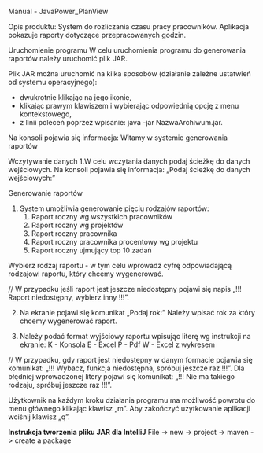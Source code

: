 Manual - JavaPower_PlanView

Opis produktu:
  System do rozliczania czasu pracy pracowników. Aplikacja pokazuje raporty dotyczące przepracowanych godzin.

Uruchomienie programu
 W celu uruchomienia programu do generowania raportów należy uruchomić plik JAR.
 
 Plik JAR można uruchomić na kilka sposobów (działanie zależne ustatwień od systemu operacyjnego):
- dwukrotnie klikając na jego ikonie,
- klikając prawym klawiszem i wybierając odpowiednią opcję z menu kontekstowego,
- z linii poleceń poprzez wpisanie: java -jar NazwaArchiwum.jar. 

Na konsoli pojawia się informacja: Witamy w systemie generowania raportów


Wczytywanie danych
1.W celu wczytania danych podaj ścieżkę do danych wejściowych.
Na konsoli pojawia się informacja: „Podaj ścieżkę do danych wejściowych:”
  
  
Generowanie raportów
1. System umożliwia generowanie pięciu rodzajów raportów:
	1. Raport roczny wg wszystkich pracowników
	2. Raport roczny wg projektów
	3. Raport roczny pracownika
	4. Raport roczny pracownika procentowy wg projektu
	5. Raport roczny ujmujący top 10 zadań 
  
Wybierz rodzaj raportu - w tym celu wprowadź cyfrę odpowiadającą rodzajowi raportu, który chcemy wygenerować.

// W przypadku jeśli raport jest jeszcze niedostępny pojawi się napis „!!! Raport niedostępny, wybierz inny !!!”.


2. Na ekranie pojawi się komunikat „Podaj rok:” Należy wpisać rok za który chcemy wygenerować raport.

3. Należy podać format wyjściowy raportu wpisując literę wg instrukcji na ekranie:
	K - Konsola
	E - Excel
	P - Pdf
	W - Excel z wykresem
  
// W przypadku, gdy raport jest niedostępny w danym formacie pojawia się komunikat: „!!! Wybacz, funkcja niedostępna, spróbuj jeszcze raz !!!”.
Dla błędniej wprowadzonej litery pojawi się komunikat: „!!! Nie ma takiego rodzaju, spróbuj jeszcze raz !!!”.



Użytkownik na każdym kroku działania programu ma możliwość powrotu do menu głównego klikając klawisz „m”. 
Aby zakończyć użytkowanie aplikacji wciśnij klawisz „q”.


********Instrukcja tworzenia pliku JAR dla IntelliJ********
File -> new -> project -> maven -> create a package
